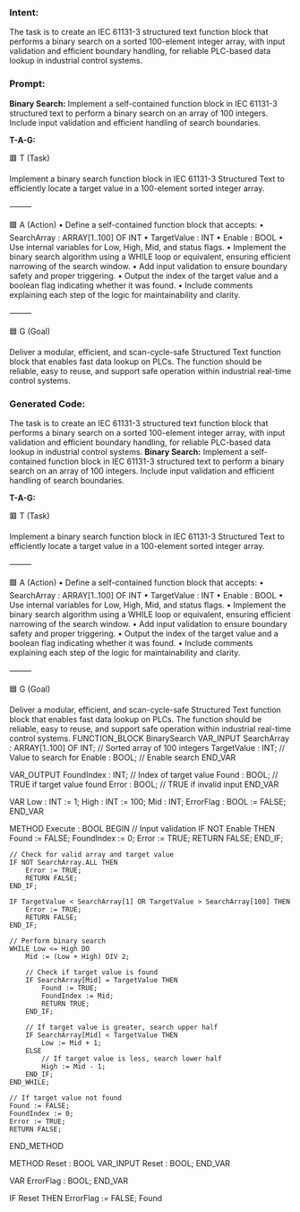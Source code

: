 ### Intent:
The task is to create an IEC 61131-3 structured text function block that performs a binary search on a sorted 100-element integer array, with input validation and efficient boundary handling, for reliable PLC-based data lookup in industrial control systems.

### Prompt:
**Binary Search:**
Implement a self-contained function block in IEC 61131-3 structured text to perform a binary search on an array of 100 integers. Include input validation and efficient handling of search boundaries.

**T-A-G:**

🟥 T (Task)

Implement a binary search function block in IEC 61131-3 Structured Text to efficiently locate a target value in a 100-element sorted integer array.

⸻

🟩 A (Action)
	•	Define a self-contained function block that accepts:
	•	SearchArray : ARRAY[1..100] OF INT
	•	TargetValue : INT
	•	Enable : BOOL
	•	Use internal variables for Low, High, Mid, and status flags.
	•	Implement the binary search algorithm using a WHILE loop or equivalent, ensuring efficient narrowing of the search window.
	•	Add input validation to ensure boundary safety and proper triggering.
	•	Output the index of the target value and a boolean flag indicating whether it was found.
	•	Include comments explaining each step of the logic for maintainability and clarity.

⸻

🟦 G (Goal)

Deliver a modular, efficient, and scan-cycle-safe Structured Text function block that enables fast data lookup on PLCs. The function should be reliable, easy to reuse, and support safe operation within industrial real-time control systems.

### Generated Code:
The task is to create an IEC 61131-3 structured text function block that performs a binary search on a sorted 100-element integer array, with input validation and efficient boundary handling, for reliable PLC-based data lookup in industrial control systems.
**Binary Search:**
Implement a self-contained function block in IEC 61131-3 structured text to perform a binary search on an array of 100 integers. Include input validation and efficient handling of search boundaries.

**T-A-G:**

🟥 T (Task)

Implement a binary search function block in IEC 61131-3 Structured Text to efficiently locate a target value in a 100-element sorted integer array.

⸻

🟩 A (Action)
	•	Define a self-contained function block that accepts:
	•	SearchArray : ARRAY[1..100] OF INT
	•	TargetValue : INT
	•	Enable : BOOL
	•	Use internal variables for Low, High, Mid, and status flags.
	•	Implement the binary search algorithm using a WHILE loop or equivalent, ensuring efficient narrowing of the search window.
	•	Add input validation to ensure boundary safety and proper triggering.
	•	Output the index of the target value and a boolean flag indicating whether it was found.
	•	Include comments explaining each step of the logic for maintainability and clarity.

⸻

🟦 G (Goal)

Deliver a modular, efficient, and scan-cycle-safe Structured Text function block that enables fast data lookup on PLCs. The function should be reliable, easy to reuse, and support safe operation within industrial real-time control systems.
FUNCTION_BLOCK BinarySearch
VAR_INPUT
    SearchArray : ARRAY[1..100] OF INT; // Sorted array of 100 integers
    TargetValue : INT;                  // Value to search for
    Enable : BOOL;                      // Enable search
END_VAR

VAR_OUTPUT
    FoundIndex : INT;                  // Index of target value
    Found : BOOL;                       // TRUE if target value found
    Error : BOOL;                      // TRUE if invalid input
END_VAR

VAR
    Low : INT := 1;
    High : INT := 100;
    Mid : INT;
    ErrorFlag : BOOL := FALSE;
END_VAR

METHOD Execute : BOOL
BEGIN
    // Input validation
    IF NOT Enable THEN
        Found := FALSE;
        FoundIndex := 0;
        Error := TRUE;
        RETURN FALSE;
    END_IF;

    // Check for valid array and target value
    IF NOT SearchArray.ALL THEN
        Error := TRUE;
        RETURN FALSE;
    END_IF;

    IF TargetValue < SearchArray[1] OR TargetValue > SearchArray[100] THEN
        Error := TRUE;
        RETURN FALSE;
    END_IF;

    // Perform binary search
    WHILE Low <= High DO
        Mid := (Low + High) DIV 2;

        // Check if target value is found
        IF SearchArray[Mid] = TargetValue THEN
            Found := TRUE;
            FoundIndex := Mid;
            RETURN TRUE;
        END_IF;

        // If target value is greater, search upper half
        IF SearchArray[Mid] < TargetValue THEN
            Low := Mid + 1;
        ELSE
            // If target value is less, search lower half
            High := Mid - 1;
        END_IF;
    END_WHILE;

    // If target value not found
    Found := FALSE;
    FoundIndex := 0;
    Error := TRUE;
    RETURN FALSE;
END_METHOD

METHOD Reset : BOOL
VAR_INPUT
    Reset : BOOL;
END_VAR

VAR
    ErrorFlag : BOOL;
END_VAR

IF Reset THEN
    ErrorFlag := FALSE;
    Found
